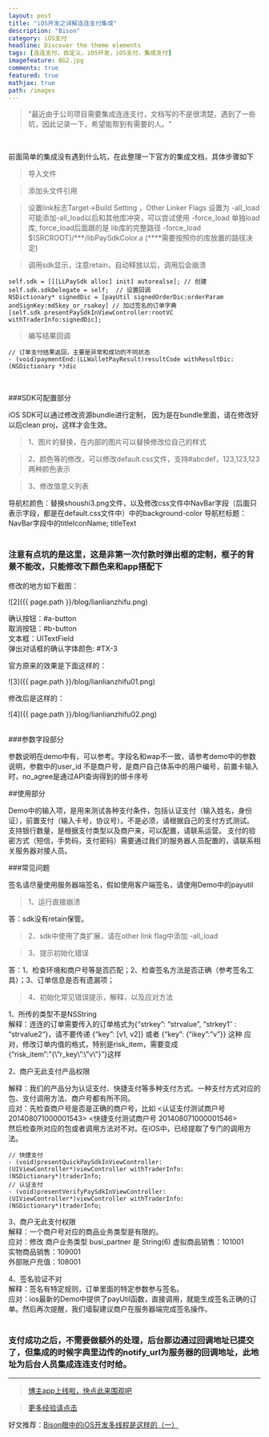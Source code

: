 ```yaml
---
layout: post
title: "iOS开发之详解连连支付集成"
description: "Bison"
category: iOS支付
headline: Discover the theme elements
tags: [连连支付，自定义，iOS开发，iOS支付，集成支付]
imagefeature: BG2.jpg
comments: true
featured: true
mathjax: true
path: /images
---
```



>&quot;最近由于公司项目需要集成连连支付，文档写的不是很清楚，遇到了一些坑，因此记录一下，希望能帮到有需要的人。&quot;

<br>

前面简单的集成没有遇到什么坑，在此整理一下官方的集成文档，具体步骤如下<br>

>  导入文件<br>

>  添加头文件引用<br>

>  设置link标志Target->Build Setting ，Other Linker Flags 设置为 -all_load
可能添加-all_load以后和其他库冲突，可以尝试使用 -force_load 单独load库, force_load后面跟的是 lib库的完整路径
-force_load $(SRCROOT)/***/libPaySdkColor.a (****需要按照你的库放置的路径决定)<br>

>  调用sdk显示，注意retain，自动释放以后，调用后会崩溃<br>

```
self.sdk = [[[LLPaySdk alloc] init] autorealse]; // 创建
self.sdk.sdkDelegate = self;  // 设置回调
NSDictionary* signedDic = [payUtil signedOrderDic:orderParam andSignKey:md5key_or_rsakey] // 加过签名的订单字典
[self.sdk presentPaySdkInViewController:rootVC withTraderInfo:signedDic];
```

>  编写结果回调<br>

```
// 订单支付结果返回，主要是异常和成功的不同状态
- (void)paymentEnd:(LLWalletPayResult)resultCode withResultDic:(NSDictionary *)dic
```
<br>

###SDK可配置部分<br>

iOS SDK可以通过修改资源bundle进行定制， 因为是在bundle里面，请在修改好以后clean proj，这样才会生效。<br>

> 1、图片的替换，在内部的图片可以替换修改位自己的样式<br>

> 2、颜色等的修改，可以修改default.css文件，支持#abcdef，123,123,123两种颜色表示<br>

> 3、修改值意义列表<br>

导航栏颜色：替换shoushi3.png文件，以及修改css文件中NavBar字段（后面只表示字段，都是在default.css文件中）中的background-color
导航栏标题：NavBar字段中的titleIconName; titleText<br>
<br>

### 注意有点坑的是这里，这是非第一次付款时弹出框的定制，框子的背景不能改，只能修改下颜色来和app搭配下<br>

修改的地方如下截图：<br>

![2]({{ page.path }}/blog/lianlianzhifu.png)<br>

确认按钮：#a-button<br>
取消按钮：#b-button<br>
文本框：UITextField<br>
弹出对话框的确认字体颜色: #TX-3<br>

官方原来的效果是下面这样的：<br>

![3]({{ page.path }}/blog/lianlianzhifu01.png)<br>

修改后是这样的：<br>

![4]({{ page.path }}/blog/lianlianzhifu02.png)<br>
<br>

###参数字段部分<br>

参数说明在demo中有，可以参考。字段名和wap不一致，请参考demo中的参数说明，参数中的user_id 不是商户号，是商户自己体系中的用户编号，前置卡输入时，no_agree是通过API查询得到的绑卡序号
<br>

##使用部分<br>

Demo中的输入项，是用来测试各种支付条件，包括认证支付（输入姓名，身份证），前置支付（输入卡号，协议号）。不是必须，请根据自己的支付方式测试。
支持银行数量，是根据支付类型以及商户来，可以配置，请联系运营。
支付的验密方式（短信，手势码，支付密码）需要通过我们的服务器人员配置的，请联系相关服务器对接人员。
<br>


###常见问题<br>

签名请尽量使用服务器端签名，假如使用客户端签名，请使用Demo中的payutil<br>

> 1、运行直接崩溃<br>

答：sdk没有retain保管。<br>

> 2、sdk中使用了类扩展，请在other link flag中添加 -all_load<br>

> 3、提示初始化错误<br>

答：1、检查环境和商户号等是否匹配；2、检查签名方法是否正确（参考签名工具）；3、订单信息是否有遗漏项；<br>


> 4、初始化常见错误提示，解释，以及应对方法<br>

1、所传的类型不是NSString<br>
解释：连连的订单需要传入的订单格式为{“strkey”: “strvalue”, “strkey1″ : “strvalue2“}，请不要传递 {“key”: [v1, v2]} 或者 {“key”: {“ikey”:”v”}} 这种
应对，修改订单内值的格式，特别是risk_item，需要变成 {“risk_item”:”{\”r_key\”:\”v\”}”}这样

2、商户无此支付产品权限<br>

解释：我们的产品分为认证支付、快捷支付等多种支付方式。一种支付方式对应的包、支付调用方法、商户号都有所不同。<br>
应对：先检查商户号是否是正确的商户号，比如   <认证支付测试商户号  201408071000001543>  <快捷支付测试商户号  201408071000001546> <br>
然后检查所对应的包或者调用方法对不对。在iOS中，已经提取了专门的调用方法。<br>

```
// 快捷支付
- (void)presentQuickPaySdkInViewController:(UIViewController*)viewController withTraderInfo:(NSDictionary*)traderInfo;
// 认证支付
- (void)presentVerifyPaySdkInViewController:(UIViewController*)viewController withTraderInfo:(NSDictionary*)traderInfo;
```

3、商户无此支付权限<br>
解释：一个商户号对应的商品业务类型是有限的。<br>
应对：修改  商户业务类型 busi_partner 是 String(6) 虚拟商品销售：101001<br>
实物商品销售：109001<br>
外部账户充值：108001<br>

4、签名验证不对<br>
解释：签名有特定规则，订单里面的特定参数参与签名。<br>
应对：ios最新的Demo中提供了payUtil函数，直接调用，就能生成签名正确的订单。然后再次提醒，我们墙裂建议商户在服务器端完成签名操作。<br>
<br>
### 支付成功之后，不需要做额外的处理，后台那边通过回调地址已提交了，但集成的时候字典里边传的notify_url为服务器的回调地址，此地址为后台人员集成连连支付时给。<br>

----------------------------------------------------------

> [博主app上线啦，快点此来围观吧](https://itunes.apple.com/us/app/it-blog-zi-xueios-kai-fa-jin/id1067787090?l=zh&ls=1&mt=8)<br>

> [更多经验请点击](http://allluckly.cn/)<br>

好文推荐：[Bison眼中的iOS开发多线程是这样的（一）](http://allluckly.cn/多线程/duoxiancheng01/)<br>







